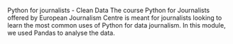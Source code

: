 Python for journalists - Clean Data The course Python for Journalists offered by European Journalism Centre is meant for journalists looking to learn the most common uses of Python for data journalism. In this module, we used Pandas to analyse the data.
